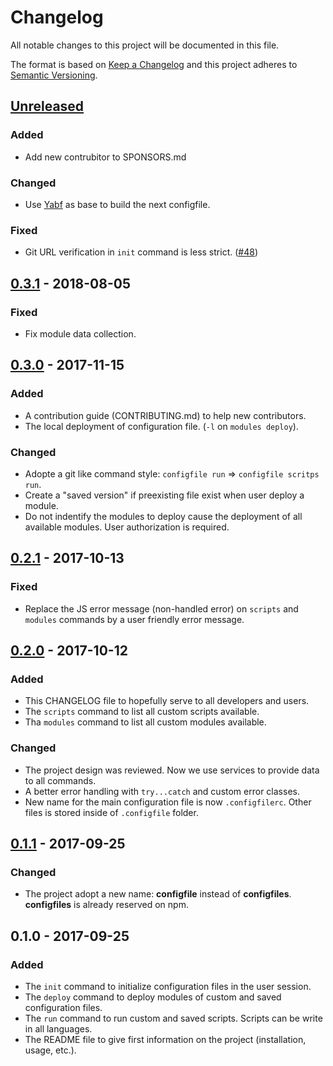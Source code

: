 # Changelog
All notable changes to this project will be documented in this file.

The format is based on [Keep a Changelog](http://keepachangelog.com/en/1.0.0/)
and this project adheres to [Semantic Versioning](http://semver.org/spec/v2.0.0.html).

## [Unreleased]
### Added
- Add new contrubitor to SPONSORS.md

### Changed
- Use [Yabf](https://github.com/Mindsers/yabf) as base to build the next configfile.

### Fixed
- Git URL verification in `init` command is less strict. ([#48](https://github.com/Mindsers/configfile/issues/48))

## [0.3.1] - 2018-08-05
### Fixed
- Fix module data collection.

## [0.3.0] - 2017-11-15
### Added
- A contribution guide (CONTRIBUTING.md) to help new contributors.
- The local deployment of configuration file. (`-l` on `modules deploy`).

### Changed
- Adopte a git like command style: `configfile run` => `configfile scritps run`.
- Create a "saved version" if preexisting file exist when user deploy a module.
- Do not indentify the modules to deploy cause the deployment of all available modules. User authorization is required.

## [0.2.1] - 2017-10-13
### Fixed
- Replace the JS error message (non-handled error) on `scripts` and `modules` commands
  by a user friendly error message.

## [0.2.0] - 2017-10-12
### Added
- This CHANGELOG file to hopefully serve to all developers and users.
- The `scripts` command to list all custom scripts available.
- Tha `modules` command to list all custom modules available.

### Changed
- The project design was reviewed. Now we use services to provide data to all commands.
- A better error handling with `try...catch` and custom error classes.
- New name for the main configuration file is now `.configfilerc`. Other files is stored
  inside of `.configfile` folder.

## [0.1.1] - 2017-09-25
### Changed
- The project adopt a new name: **configfile** instead of **configfiles**.
  **configfiles** is already reserved on npm.

## 0.1.0 - 2017-09-25
### Added
- The `init` command to initialize configuration files in the user session.
- The `deploy` command to deploy modules of custom and saved configuration files.
- The `run` command to run custom and saved scripts. Scripts can be write in all languages.
- The README file to give first information on the project (installation, usage, etc.).

[Unreleased]: https://github.com/Mindsers/configfile/tree/develop
[0.3.1]: https://github.com/Mindsers/configfile/tree/0.3.1
[0.3.0]: https://github.com/Mindsers/configfile/tree/0.3.0
[0.2.1]: https://github.com/Mindsers/configfile/tree/0.2.1
[0.2.0]: https://github.com/Mindsers/configfile/tree/0.2.0
[0.1.1]: https://github.com/Mindsers/configfile/tree/0.1.1
[0.1.0]: https://github.com/Mindsers/configfile/tree/0.1.0
